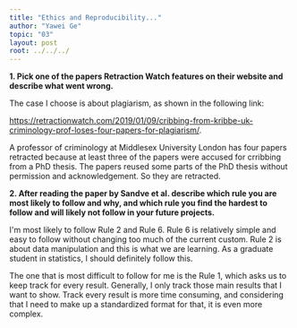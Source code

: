 ```yaml
---
title: "Ethics and Reproducibility..."
author: "Yawei Ge"
topic: "03"
layout: post
root: ../../../
---
```


**1. Pick one of the papers Retraction Watch features on their website and describe what went wrong.**

The case I choose is about plagiarism, as shown in the following link:

<https://retractionwatch.com/2019/01/09/cribbing-from-kribbe-uk-criminology-prof-loses-four-papers-for-plagiarism/>.

A professor of criminology at Middlesex University London has four papers retracted because at least three of the papers were accused for crribbing from a PhD thesis. The papers reused some parts of the PhD thesis without permission and acknowledgement. So they are retracted.

**2. After reading the paper by Sandve et al. describe which rule you are most likely to follow and why, and which rule you find the hardest to follow and will likely not follow in your future projects.**

I'm most likely to follow Rule 2 and Rule 6. Rule 6 is relatively simple and easy to follow without changing too much of the current custom. Rule 2 is about data manipulation and this is what we are learning. As a graduate student in statistics, I should definitely follow this.

The one that is most difficult to follow for me is the Rule 1, which asks us to keep track for every result. Generally, I only track those main results that I want to show. Track every result is more time consuming, and considering that I need to make up a standardized format for that, it is even more complex.


